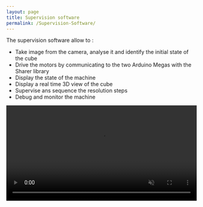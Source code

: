 ```yaml
---
layout: page
title: Supervision software
permalink: /Supervision-Software/
---
```


The supervision software allow to :
- Take image from the camera, analyse it and identify the initial state of the cube
- Drive the motors by communicating to the two Arduino Megas with the Sharer library
- Display the state of the machine
- Display a real time 3D view of the cube
- Supervise ans sequence the resolution steps
- Debug and monitor the machine



<video width="100%" autoplay loop muted playsinline>
  <source src="/assets/IMG_5257.MOV" type="video/mp4" />
</video>

